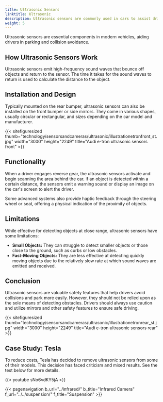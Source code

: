```yaml
---
title: Ultrasonic Sensors
linktitle: Ultrasonic
description: Ultrasonic sensors are commonly used in cars to assist drivers with parking and avoiding collisions.
weight: 5
---
```

<!-- markdownlint-disable MD033 -->

Ultrasonic sensors are essential components in modern vehicles, aiding drivers in parking and collision avoidance.

## How Ultrasonic Sensors Work

Ultrasonic sensors emit high-frequency sound waves that bounce off objects and return to the sensor. The time it takes for the sound waves to return is used to calculate the distance to the object.

## Installation and Design

Typically mounted on the rear bumper, ultrasonic sensors can also be installed on the front bumper or side mirrors. They come in various shapes, usually circular or rectangular, and sizes depending on the car model and manufacturer.

{{< sitefiguresized thumb="technology/sensorsandcameras/ultrasonic/illustrationetronfront_st.jpg" width="3000" height="2249" title="Audi e-tron ultrasonic sensors front" >}}

## Functionality

When a driver engages reverse gear, the ultrasonic sensors activate and begin scanning the area behind the car. If an object is detected within a certain distance, the sensors emit a warning sound or display an image on the car's screen to alert the driver.

Some advanced systems also provide haptic feedback through the steering wheel or seat, offering a physical indication of the proximity of objects.

## Limitations

While effective for detecting objects at close range, ultrasonic sensors have some limitations:

- **Small Objects:** They can struggle to detect smaller objects or those close to the ground, such as curbs or low obstacles.
- **Fast-Moving Objects:** They are less effective at detecting quickly moving objects due to the relatively slow rate at which sound waves are emitted and received.

## Conclusion

Ultrasonic sensors are valuable safety features that help drivers avoid collisions and park more easily. However, they should not be relied upon as the sole means of detecting obstacles. Drivers should always use caution and utilize mirrors and other safety features to ensure safe driving.

{{< sitefiguresized thumb="technology/sensorsandcameras/ultrasonic/illustrationetronrear_st.jpg" width="3000" height="2249" title="Audi e-tron ultrasonic sensors rear" >}}

## Case Study: Tesla

To reduce costs, Tesla has decided to remove ultrasonic sensors from some of their models. This decision has faced criticism and mixed results. See the test below for more details.

{{< youtube sNo6vdKY5jA >}}

{{< pagenavigation b_url="../infrared/" b_title="Infrared Camera" f_url="../../suspension/" f_title="Suspension" >}}